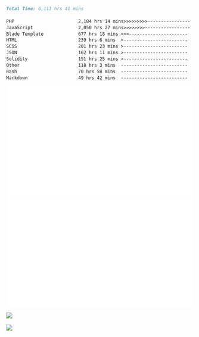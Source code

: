 <!--START_SECTION:waka-->

```markdown
Total Time: 6,113 hrs 41 mins

PHP                        2,184 hrs 14 mins>>>>>>>>>----------------   35.05 %
JavaScript                 2,050 hrs 27 mins>>>>>>>>-----------------   32.90 %
Blade Template             677 hrs 18 mins >>>----------------------   10.87 %
HTML                       239 hrs 6 mins  >------------------------   03.84 %
SCSS                       201 hrs 23 mins >------------------------   03.23 %
JSON                       162 hrs 11 mins >------------------------   02.60 %
Solidity                   151 hrs 25 mins >------------------------   02.43 %
Other                      118 hrs 3 mins  -------------------------   01.89 %
Bash                       70 hrs 58 mins  -------------------------   01.14 %
Markdown                   49 hrs 42 mins  -------------------------   00.80 %
```

<!--END_SECTION:waka-->

![](https://raw.githubusercontent.com/DrMaxis/github-stats-transparent/output/generated/overview.svg)
![](https://raw.githubusercontent.com/DrMaxis/github-stats-transparent/output/generated/languages.svg)

![](https://git-readme-stats-drmaxis-projects.vercel.app/api?username=drmaxis&show_icons=true&theme=outrun&count_private=true&show=reviews,discussions_started,discussions_answered,prs_merged,prs_merged_percentage&custom_title=2024%20Github%20Rank)
 
<a href="https://count.getloli.com/"><img src="https://count.getloli.com/get/@:maxis-the-alchemist?theme=rule34"></a>
<!-- https://count.getloli.com/get/@alchemist?theme=rule34 -->
<br>
